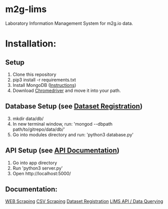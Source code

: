 # m2g-lims
Laboratory Information Management System for m2g.io data.

# Installation:
## Setup
1. Clone this repository
2. pip3 install -r requirements.txt
3. Install MongoDB ([Instructions](https://docs.mongodb.com/manual/installation/))
4. Download [Chromedriver](https://chromedriver.storage.googleapis.com/index.html?path=2.34/) and move it into your path.
## Database Setup (see [Dataset Registration](https://nbviewer.jupyter.org/github/rguo123/m2g-lims/blob/master/docs/Dataset_Registration.ipynb))
3. mkdir data/db/
4. In new terminal window, run: 'mongod --dbpath path/to/gitrepo/data/db/'
5. Go into modules directory and run: 'python3 database.py'

## API Setup (see [API Documentation](https://nbviewer.jupyter.org/github/rguo123/m2g-lims/blob/master/docs/API_Documentation.ipynb))
1. Go into app directory
2. Run 'python3 server.py'
3. Open http://localhost:5000/


## Documentation:
[WEB Scraping](https://nbviewer.jupyter.org/github/rguo123/m2g-lims/blob/master/docs/Web_Scraper.ipynb)
[CSV Scraping](https://nbviewer.jupyter.org/github/rguo123/m2g-lims/blob/master/docs/CSV_Scraper.ipynb)
[Dataset Registration](https://nbviewer.jupyter.org/github/rguo123/m2g-lims/blob/master/docs/Dataset_Registration.ipynb)
[LIMS API / Data Querying](https://nbviewer.jupyter.org/github/rguo123/m2g-lims/blob/master/docs/API_Documentation.ipynb)
